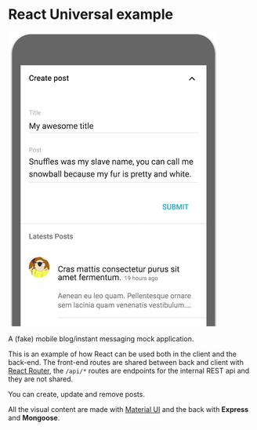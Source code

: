 # React Universal example

![devide](readme-images/universal-post.png)

A (fake) mobile blog/instant messaging mock application.

This is an example of how React can be used both in the client and the back-end. The front-end routes are shared between back and client with [React Router](https://reacttraining.com/react-router/), the `/api/*` routes are endpoints for the internal REST api and they are not shared.

You can create, update and remove posts.

All the visual content are made with [Material UI](https://github.com/callemall/material-ui) and the back with **Express** and **Mongoose**. 
